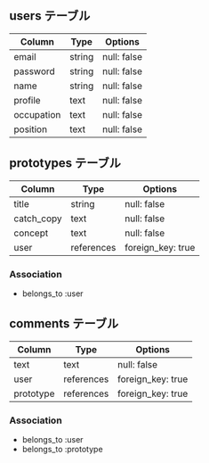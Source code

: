 

## users テーブル

| Column     | Type   | Options     |
| ---------- | ------ | ----------- |
| email      | string | null: false |
| password   | string | null: false |
| name       | string | null: false |
| profile    | text   | null: false |
| occupation | text   | null: false |
| position   | text   | null: false |

## prototypes テーブル

| Column     | Type       | Options           |
| ---------- | ------     | ----------------- |
| title      | string     | null: false       |
| catch_copy | text       | null: false       |
| concept    | text       | null: false       |
| user       | references | foreign_key: true |

### Association
- belongs_to :user

## comments テーブル

| Column     | Type       | Options           |
| ---------- | ---------- | ----------------- |
| text       | text       | null: false       |
| user       | references | foreign_key: true |
| prototype  | references | foreign_key: true |

### Association
- belongs_to :user
- belongs_to :prototype